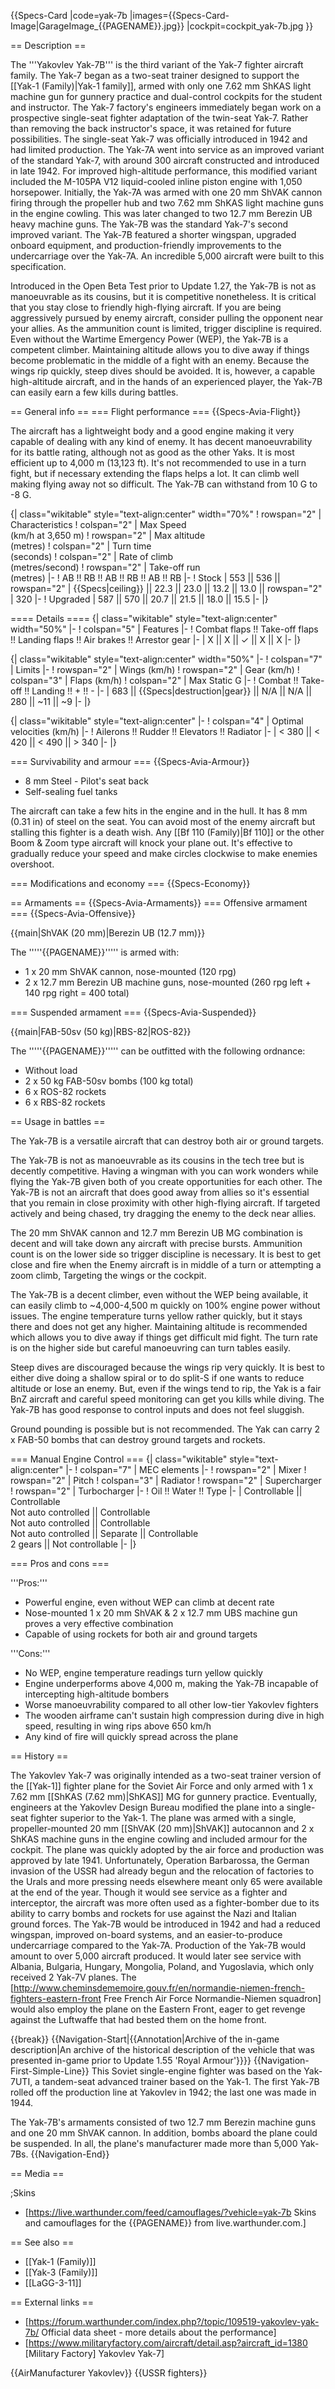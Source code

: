 {{Specs-Card
|code=yak-7b
|images={{Specs-Card-Image|GarageImage_{{PAGENAME}}.jpg}}
|cockpit=cockpit_yak-7b.jpg
}}

== Description ==
<!-- ''In the description, the first part should be about the history of and the creation and combat usage of the aircraft, as well as its key features. In the second part, tell the reader about the aircraft in the game. Insert a screenshot of the vehicle, so that if the novice player does not remember the vehicle by name, he will immediately understand what kind of vehicle the article is talking about.'' -->
The '''Yakovlev Yak-7B''' is the third variant of the Yak-7 fighter aircraft family. The Yak-7 began as a two-seat trainer designed to support the [[Yak-1 (Family)|Yak-1 family]], armed with only one 7.62 mm ShKAS light machine gun for gunnery practice and dual-control cockpits for the student and instructor. The Yak-7 factory's engineers immediately began work on a prospective single-seat fighter adaptation of the twin-seat Yak-7. Rather than removing the back instructor's space, it was retained for future possibilities. The single-seat Yak-7 was officially introduced in 1942 and had limited production. The Yak-7A went into service as an improved variant of the standard Yak-7, with around 300 aircraft constructed and introduced in late 1942. For improved high-altitude performance, this modified variant included the M-105PA V12 liquid-cooled inline piston engine with 1,050 horsepower. Initially, the Yak-7A was armed with one 20 mm ShVAK cannon firing through the propeller hub and two 7.62 mm ShKAS light machine guns in the engine cowling. This was later changed to two 12.7 mm Berezin UB heavy machine guns. The Yak-7B was the standard Yak-7's second improved variant. The Yak-7B featured a shorter wingspan, upgraded onboard equipment, and production-friendly improvements to the undercarriage over the Yak-7A. An incredible 5,000 aircraft were built to this specification.

Introduced in the Open Beta Test prior to Update 1.27, the Yak-7B is not as manoeuvrable as its cousins, but it is competitive nonetheless. It is critical that you stay close to friendly high-flying aircraft. If you are being aggressively pursued by enemy aircraft, consider pulling the opponent near your allies. As the ammunition count is limited, trigger discipline is required. Even without the Wartime Emergency Power (WEP), the Yak-7B is a competent climber. Maintaining altitude allows you to dive away if things become problematic in the middle of a fight with an enemy. Because the wings rip quickly, steep dives should be avoided. It is, however, a capable high-altitude aircraft, and in the hands of an experienced player, the Yak-7B can easily earn a few kills during battles.

== General info ==
=== Flight performance ===
{{Specs-Avia-Flight}}
<!-- ''Describe how the aircraft behaves in the air. Speed, manoeuvrability, acceleration and allowable loads - these are the most important characteristics of the vehicle.'' -->
The aircraft has a lightweight body and a good engine making it very capable of dealing with any kind of enemy. It has decent manoeuvrability for its battle rating, although not as good as the other Yaks. It is most efficient up to 4,000 m (13,123 ft). It's not recommended to use in a turn fight, but if necessary extending the flaps helps a lot. It can climb well making flying away not so difficult. The Yak-7B can withstand from 10 G to -8 G.

{| class="wikitable" style="text-align:center" width="70%"
! rowspan="2" | Characteristics
! colspan="2" | Max Speed<br>(km/h at 3,650 m)
! rowspan="2" | Max altitude<br>(metres)
! colspan="2" | Turn time<br>(seconds)
! colspan="2" | Rate of climb<br>(metres/second)
! rowspan="2" | Take-off run<br>(metres)
|-
! AB !! RB !! AB !! RB !! AB !! RB
|-
! Stock
| 553 || 536 || rowspan="2" | {{Specs|ceiling}} || 22.3 || 23.0 || 13.2 || 13.0 || rowspan="2" | 320
|-
! Upgraded
| 587 || 570 || 20.7 || 21.5 || 18.0 || 15.5
|-
|}

==== Details ====
{| class="wikitable" style="text-align:center" width="50%"
|-
! colspan="5" | Features
|-
! Combat flaps !! Take-off flaps !! Landing flaps !! Air brakes !! Arrestor gear
|-
| X || X || ✓ || X || X     <!-- ✓ -->
|-
|}

{| class="wikitable" style="text-align:center" width="50%"
|-
! colspan="7" | Limits
|-
! rowspan="2" | Wings (km/h)
! rowspan="2" | Gear (km/h)
! colspan="3" | Flaps (km/h)
! colspan="2" | Max Static G
|-
! Combat !! Take-off !! Landing !! + !! -
|-
| 683 <!-- {{Specs|destruction|body}} --> || {{Specs|destruction|gear}} || N/A || N/A || 280 || ~11 || ~9
|-
|}

{| class="wikitable" style="text-align:center"
|-
! colspan="4" | Optimal velocities (km/h)
|-
! Ailerons !! Rudder !! Elevators !! Radiator
|-
| < 380 || < 420 || < 490 || > 340
|-
|}

=== Survivability and armour ===
{{Specs-Avia-Armour}}
<!-- ''Examine the survivability of the aircraft. Note how vulnerable the structure is and how secure the pilot is, whether the fuel tanks are armoured, etc. Describe the armour, if there is any, and also mention the vulnerability of other critical aircraft systems.'' -->
* 8 mm Steel - Pilot's seat back
* Self-sealing fuel tanks

The aircraft can take a few hits in the engine and in the hull. It has 8 mm (0.31 in) of steel on the seat. You can avoid most of the enemy aircraft but stalling this fighter is a death wish. Any [[Bf 110 (Family)|Bf 110]] or the other Boom & Zoom type aircraft will knock your plane out. It's effective to gradually reduce your speed and make circles clockwise to make enemies overshoot.

=== Modifications and economy ===
{{Specs-Economy}}

== Armaments ==
{{Specs-Avia-Armaments}}
=== Offensive armament ===
{{Specs-Avia-Offensive}}
<!-- ''Describe the offensive armament of the aircraft, if any. Describe how effective the cannons and machine guns are in a battle, and also what belts or drums are better to use. If there is no offensive weaponry, delete this subsection.'' -->
{{main|ShVAK (20 mm)|Berezin UB (12.7 mm)}}

The '''''{{PAGENAME}}''''' is armed with:

* 1 x 20 mm ShVAK cannon, nose-mounted (120 rpg)
* 2 x 12.7 mm Berezin UB machine guns, nose-mounted (260 rpg left + 140 rpg right = 400 total)

=== Suspended armament ===
{{Specs-Avia-Suspended}}
<!-- ''Describe the aircraft's suspended armament: additional cannons under the wings, bombs, rockets and torpedoes. This section is especially important for bombers and attackers. If there is no suspended weaponry remove this subsection.'' -->
{{main|FAB-50sv (50 kg)|RBS-82|ROS-82}}

The '''''{{PAGENAME}}''''' can be outfitted with the following ordnance:

* Without load
* 2 x 50 kg FAB-50sv bombs (100 kg total)
* 6 x ROS-82 rockets
* 6 x RBS-82 rockets

== Usage in battles ==
<!-- ''Describe the tactics of playing in the aircraft, the features of using aircraft in a team and advice on tactics. Refrain from creating a "guide" - do not impose a single point of view, but instead, give the reader food for thought. Examine the most dangerous enemies and give recommendations on fighting them. If necessary, note the specifics of the game in different modes (AB, RB, SB).'' -->

The Yak-7B is a versatile aircraft that can destroy both air or ground targets.

The Yak-7B is not as manoeuvrable as its cousins in the tech tree but is decently competitive. Having a wingman with you can work wonders while flying the Yak-7B given both of you create opportunities for each other. The Yak-7B is not an aircraft that does good away from allies so it's essential that you remain in close proximity with other high-flying aircraft. If targeted actively and being chased, try dragging the enemy to the deck near allies.

The 20 mm ShVAK cannon and 12.7 mm Berezin UB MG combination is decent and will take down any aircraft with precise bursts. Ammunition count is on the lower side so trigger discipline is necessary. It is best to get close and fire when the Enemy aircraft is in middle of a turn or attempting a zoom climb, Targeting the wings or the cockpit.

The Yak-7B is a decent climber, even without the WEP being available, it can easily climb to ~4,000-4,500 m quickly on 100% engine power without issues. The engine temperature turns yellow rather quickly, but it stays there and does not get any higher. Maintaining altitude is recommended which allows you to dive away if things get difficult mid fight. The turn rate is on the higher side but careful manoeuvring can turn tables easily.

Steep dives are discouraged because the wings rip very quickly. It is best to either dive doing a shallow spiral or to do split-S if one wants to reduce altitude or lose an enemy. But, even if the wings tend to rip, the Yak is a fair BnZ aircraft and careful speed monitoring can get you kills while diving. The Yak-7B has good response to control inputs and does not feel sluggish.

Ground pounding is possible but is not recommended. The Yak can carry 2 x FAB-50 bombs that can destroy ground targets and rockets.

=== Manual Engine Control ===
{| class="wikitable" style="text-align:center"
|-
! colspan="7" | MEC elements
|-
! rowspan="2" | Mixer
! rowspan="2" | Pitch
! colspan="3" | Radiator
! rowspan="2" | Supercharger
! rowspan="2" | Turbocharger
|-
! Oil !! Water !! Type
|-
| Controllable || Controllable<br>Not auto controlled || Controllable<br>Not auto controlled || Controllable<br>Not auto controlled || Separate || Controllable<br>2 gears || Not controllable
|-
|}

=== Pros and cons ===
<!-- ''Summarise and briefly evaluate the vehicle in terms of its characteristics and combat effectiveness. Mark its pros and cons in the bulleted list. Try not to use more than 6 points for each of the characteristics. Avoid using categorical definitions such as "bad", "good" and the like - use substitutions with softer forms such as "inadequate" and "effective".'' -->

'''Pros:'''

* Powerful engine, even without WEP can climb at decent rate
* Nose-mounted 1 x 20 mm ShVAK & 2 x 12.7 mm UBS machine gun proves a very effective combination
* Capable of using rockets for both air and ground targets

'''Cons:'''

* No WEP, engine temperature readings turn yellow quickly
* Engine underperforms above 4,000 m, making the Yak-7B incapable of intercepting high-altitude bombers
* Worse manoeuvrability compared to all other low-tier Yakovlev fighters
* The wooden airframe can't sustain high compression during dive in high speed, resulting in wing rips above 650 km/h
* Any kind of fire will quickly spread across the plane

== History ==
<!-- ''Describe the history of the creation and combat usage of the aircraft in more detail than in the introduction. If the historical reference turns out to be too long, take it to a separate article, taking a link to the article about the vehicle and adding a block "/History" (example: <nowiki>https://wiki.warthunder.com/(Vehicle-name)/History</nowiki>) and add a link to it here using the <code>main</code> template. Be sure to reference text and sources by using <code><nowiki><ref></ref></nowiki></code>, as well as adding them at the end of the article with <code><nowiki><references /></nowiki></code>. This section may also include the vehicle's dev blog entry (if applicable) and the in-game encyclopedia description (under <code><nowiki>=== In-game description ===</nowiki></code>, also if applicable).'' -->
The Yakovlev Yak-7 was originally intended as a two-seat trainer version of the [[Yak-1]] fighter plane for the Soviet Air Force and only armed with 1 x 7.62 mm [[ShKAS (7.62 mm)|ShKAS]] MG for gunnery practice. Eventually, engineers at the Yakovlev Design Bureau modified the plane into a single-seat fighter superior to the Yak-1. The plane was armed with a single, propeller-mounted 20 mm [[ShVAK (20 mm)|ShVAK]] autocannon and 2 x ShKAS machine guns in the engine cowling and included armour for the cockpit. The plane was quickly adopted by the air force and production was approved by late 1941. Unfortunately, Operation Barbarossa, the German invasion of the USSR had already begun and the relocation of factories to the Urals and more pressing needs elsewhere meant only 65 were available at the end of the year. Though it would see service as a fighter and interceptor, the aircraft was more often used as a fighter-bomber due to its ability to carry bombs and rockets for use against the Nazi and Italian ground forces. The Yak-7B would be introduced in 1942 and had a reduced wingspan, improved on-board systems, and an easier-to-produce undercarriage compared to the Yak-7A. Production of the Yak-7B would amount to over 5,000 aircraft produced. It would later see service with Albania, Bulgaria, Hungary, Mongolia, Poland, and Yugoslavia, which only received 2 Yak-7V planes. The [http://www.cheminsdememoire.gouv.fr/en/normandie-niemen-french-fighters-eastern-front Free French Air Force Normandie-Niemen squadron] would also employ the plane on the Eastern Front, eager to get revenge against the Luftwaffe that had bested them on the home front.

{{break}}
{{Navigation-Start|{{Annotation|Archive of the in-game description|An archive of the historical description of the vehicle that was presented in-game prior to Update 1.55 'Royal Armour'}}}}
{{Navigation-First-Simple-Line}}
This Soviet single-engine fighter was based on the Yak-7UTI, a tandem-seat advanced trainer based on the Yak-1. The first Yak-7B rolled off the production line at Yakovlev in 1942; the last one was made in 1944.

The Yak-7B's armaments consisted of two 12.7 mm Berezin machine guns and one 20 mm ShVAK cannon. In addition, bombs aboard the plane could be suspended. In all, the plane's manufacturer made more than 5,000 Yak-7Bs.
{{Navigation-End}}

== Media ==
<!-- ''Excellent additions to the article would be video guides, screenshots from the game, and photos.'' -->

;Skins

* [https://live.warthunder.com/feed/camouflages/?vehicle=yak-7b Skins and camouflages for the {{PAGENAME}} from live.warthunder.com.]

== See also ==
<!-- ''Links to the articles on the War Thunder Wiki that you think will be useful for the reader, for example:''
* ''reference to the series of the aircraft;''
* ''links to approximate analogues of other nations and research trees.'' -->

* [[Yak-1 (Family)]]
* [[Yak-3 (Family)]]
* [[LaGG-3-11]]

== External links ==
<!-- ''Paste links to sources and external resources, such as:''
* ''topic on the official game forum;''
* ''other literature.'' -->

* [https://forum.warthunder.com/index.php?/topic/109519-yakovlev-yak-7b/ Official data sheet - more details about the performance]
* [https://www.militaryfactory.com/aircraft/detail.asp?aircraft_id=1380 <nowiki>[Military Factory]</nowiki> Yakovlev Yak-7]

{{AirManufacturer Yakovlev}}
{{USSR fighters}}